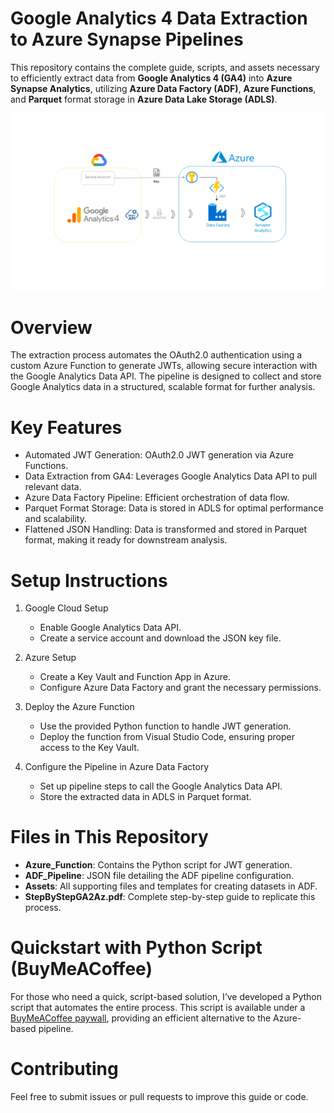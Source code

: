 # Google Analytics 4 Data Extraction to Azure Synapse Pipelines
This repository contains the complete guide, scripts, and assets necessary to efficiently extract data from **Google Analytics 4 (GA4)** into **Azure Synapse Analytics**, utilizing **Azure Data Factory (ADF)**, **Azure Functions**, and **Parquet** format storage in **Azure Data Lake Storage (ADLS)**.

![Project_architecture.png](Assets/Project_architecture.png)
# Overview
The extraction process automates the OAuth2.0 authentication using a custom Azure Function to generate JWTs, allowing secure interaction with the Google Analytics Data API. The pipeline is designed to collect and store Google Analytics data in a structured, scalable format for further analysis.

# Key Features
- Automated JWT Generation: OAuth2.0 JWT generation via Azure Functions.
- Data Extraction from GA4: Leverages Google Analytics Data API to pull relevant data.
- Azure Data Factory Pipeline: Efficient orchestration of data flow.
- Parquet Format Storage: Data is stored in ADLS for optimal performance and scalability.
- Flattened JSON Handling: Data is transformed and stored in Parquet format, making it ready for downstream analysis.

# Setup Instructions
1. Google Cloud Setup
    - Enable Google Analytics Data API.
    - Create a service account and download the JSON key file.
      
2. Azure Setup
    - Create a Key Vault and Function App in Azure.
    - Configure Azure Data Factory and grant the necessary permissions.
      
3. Deploy the Azure Function
    - Use the provided Python function to handle JWT generation.
    - Deploy the function from Visual Studio Code, ensuring proper access to the Key Vault.
      
4. Configure the Pipeline in Azure Data Factory
    - Set up pipeline steps to call the Google Analytics Data API.
    - Store the extracted data in ADLS in Parquet format.

# Files in This Repository
- **Azure_Function**: Contains the Python script for JWT generation.
- **ADF_Pipeline**: JSON file detailing the ADF pipeline configuration.
- **Assets**: All supporting files and templates for creating datasets in ADF.
- **StepByStepGA2Az.pdf**: Complete step-by-step guide to replicate this process.

# Quickstart with Python Script (BuyMeACoffee)
For those who need a quick, script-based solution, I’ve developed a Python script that automates the entire process. This script is available under a [BuyMeACoffee paywall](
buymeacoffee.com/rafael.vera/e/315735), providing an efficient alternative to the Azure-based pipeline.

# Contributing
Feel free to submit issues or pull requests to improve this guide or code.
